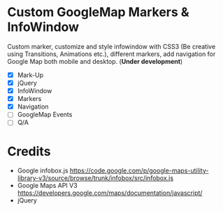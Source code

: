 Custom GoogleMap Markers & InfoWindow
=====================================

Custom marker, customize and style infowindow with CSS3 (Be creative using Transitions, Animations etc.), different markers, add navigation for Google Map both mobile and desktop. (**Under development**) 

- [x] Mark-Up
- [x] jQuery
- [x] InfoWindow
- [x] Markers
- [x] Navigation
- [ ] GoogleMap Events
- [ ] Q/A

Credits
=========

- Google infobox.js https://code.google.com/p/google-maps-utility-library-v3/source/browse/trunk/infobox/src/infobox.js
- Google Maps API V3 https://developers.google.com/maps/documentation/javascript/
- jQuery 
